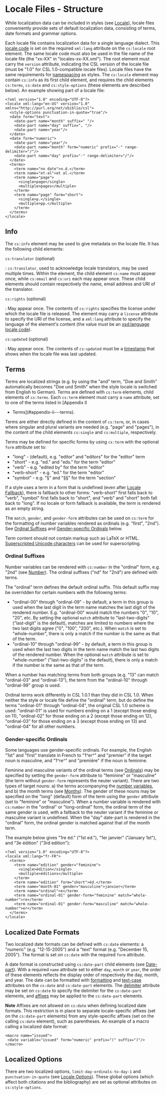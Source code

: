 # Locale Files - Structure

While localization data can be included in styles (see
[Locale](#locale)), locale files conveniently provide sets of default
localization data, consisting of terms, date formats and grammar
options.

Each locale file contains localization data for a single language
dialect. This [locale
code](http://books.xmlschemata.org/relaxng/ch19-77191.html) is set on
the required `xml:lang` attribute on the `cs:locale` root element. The
same locale code must also be used in the file name of the locale file
(the \"xx-XX\" in \"locales-xx-XX.xml\"). The root element must carry
the `version` attribute, indicating the CSL version of the locale file
(must be \"1.0\" for CSL 1.0-compatible locale files). Locale files have
the same requirements for [namespacing](#namespacing) as styles. The
`cs:locale` element may contain `cs:info` as its first child element,
and requires the child elements `cs:terms`, `cs:date` and
`cs:style-options` (these elements are described below). An example
showing part of a locale file:

``` {.xml}
<?xml version="1.0" encoding="UTF-8"?>
<locale xml:lang="en-US" version="1.0" xmlns="http://purl.org/net/xbiblio/csl">
  <style-options punctuation-in-quote="true"/>
  <date form="text">
    <date-part name="month" suffix=" "/>
    <date-part name="day" suffix=", "/>
    <date-part name="year"/>
  </date>
  <date form="numeric">
    <date-part name="year"/>
    <date-part name="month" form="numeric" prefix="-" range-delimiter="/"/>
    <date-part name="day" prefix="-" range-delimiter="/"/>
  </date>
  <terms>
    <term name="no date">n.d.</term>
    <term name="et-al">et al.</term>
    <term name="page">
      <single>page</single>
      <multiple>pages</multiple>
    </term>
    <term name="page" form="short">
      <single>p.</single>
      <multiple>pp.</multiple>
    </term>
  </terms>
</locale>
```

## Info

The `cs:info` element may be used to give metadata on the locale file.
It has the following child elements:

`cs:translator` (optional)

:   `cs:translator`, used to acknowledge locale translators, may be used
    multiple times. Within the element, the child element `cs:name` must
    appear once, while `cs:email` and `cs:uri` each may appear once.
    These child elements should contain respectively the name, email
    address and URI of the translator.

`cs:rights` (optional)

:   May appear once. The contents of `cs:rights` specifies the license
    under which the locale file is released. The element may carry a
    `license` attribute to specify the URI of the license, and a
    `xml:lang` attribute to specify the language of the element\'s
    content (the value must be an [xsd:language locale
    code](http://books.xmlschemata.org/relaxng/ch19-77191.html)).

`cs:updated` (optional)

:   May appear once. The contents of `cs:updated` must be a
    [timestamp](http://books.xmlschemata.org/relaxng/ch19-77049.html)
    that shows when the locale file was last updated.

## Terms

Terms are localized strings (e.g. by using the \"and\" term, \"Doe and
Smith\" automatically becomes \"Doe und Smith\" when the style locale is
switched from English to German). Terms are defined with `cs:term`
elements, child elements of `cs:terms`. Each `cs:term` element must
carry a `name` attribute, set to one of the terms listed in [Appendix II
- Terms](#appendix-ii---terms).

Terms are either directly defined in the content of `cs:term`, or, in
cases where singular and plural variants are needed (e.g. \"page\" and
\"pages\"), in the content of the child elements `cs:single` and
`cs:multiple`, respectively.

Terms may be defined for specific forms by using `cs:term` with the
optional `form` attribute set to:

-   \"long\" - (default), e.g. \"editor\" and \"editors\" for the
    \"editor\" term
-   \"short\" - e.g. \"ed.\" and \"eds.\" for the term \"editor\"
-   \"verb\" - e.g. \"edited by\" for the term \"editor\"
-   \"verb-short\" - e.g. \"ed.\" for the term \"editor\"
-   \"symbol\" - e.g. \"§\" and \"§§\" for the term \"section\"

If a style uses a term in a form that is undefined (even after [Locale
Fallback](#locale-fallback)), there is fallback to other forms:
\"verb-short\" first falls back to \"verb\", \"symbol\" first falls back
to \"short\", and \"verb\" and \"short\" both fall back to \"long\". If
no locale or form fallback is available, the term is rendered as an
empty string.

The `match`, `gender`, and `gender-form` attributes can be used on
`cs:term` for the formatting of number variables rendered as ordinals
(e.g. \"first\", \"2nd\"). See [Ordinal Suffixes](#ordinal-suffixes) and
[Gender-specific Ordinals](#gender-specific-ordinals) below.

Term content should not contain markup such as LaTeX or HTML.
[Superscripted Unicode
characters](http://unicode.org/reports/tr30/datafiles/SuperscriptFolding.txt)
can be used for superscripting.

### Ordinal Suffixes

Number variables can be rendered with `cs:number` in the \"ordinal\"
form, e.g. \"2nd\" (see [Number](#number)). The ordinal suffixes (\"nd\"
for \"2nd\") are defined with terms.

The \"ordinal\" term defines the default ordinal suffix. This default
suffix may be overridden for certain numbers with the following terms:

-   \"ordinal-00\" through \"ordinal-09\" - by default, a term in this
    group is used when the last digit in the term name matches the last
    digit of the rendered number. E.g. \"ordinal-00\" would match the
    numbers \"0\", \"10\", \"20\", etc. By setting the optional `match`
    attribute to \"last-two-digits\" (\"last-digit\" is the default),
    matches are limited to numbers where the two last digits agree
    (\"0\", \"100\", \"200\", etc.). When `match` is set to
    \"whole-number\", there is only a match if the number is the same as
    that of the term.
-   \"ordinal-10\" through \"ordinal-99\" - by default, a term in this
    group is used when the last two digits in the term name match the
    last two digits of the rendered number. When the optional `match`
    attribute is set to \"whole-number\" (\"last-two-digits\" is the
    default), there is only a match if the number is the same as that of
    the term.

When a number has matching terms from both groups (e.g. \"13\" can match
\"ordinal-03\" and \"ordinal-13\"), the term from the \"ordinal-10\"
through \"ordinal-99\" group is used.

Ordinal terms work differently in CSL 1.0.1 than they did in CSL 1.0.
When neither the style or locale file define the \"ordinal\" term, but
do define the terms \"ordinal-01\" through \"ordinal-04\", the original
CSL 1.0 scheme is used: \"ordinal-01\" is used for numbers ending on a 1
(except those ending on 11), \"ordinal-02\" for those ending on a 2
(except those ending on 12), \"ordinal-03\" for those ending on a 3
(except those ending on 13) and \"ordinal-04\" for all other numbers.

### Gender-specific Ordinals

Some languages use gender-specific ordinals. For example, the English
\"1st\" and \"first\" translate in French to \"1^er^\" and \"premier\"
if the target noun is masculine, and \"1^re^\" and \"première\" if the
noun is feminine.

Feminine and masculine variants of the ordinal terms (see
[Ordinals](#ordinals)) may be specified by setting the `gender-form`
attribute to \"feminine\" or \"masculine\" (the term without
`gender-form` represents the neuter variant). There are two types of
target nouns: a) the terms accompanying the [number
variables](#number-variables), and b) the month terms (see
[Months](#months)). The gender of these nouns may be specified on the
\"long\" (default) form of the term using the `gender` attribute (set to
\"feminine\" or \"masculine\"). When a number variable is rendered with
`cs:number` in the \"ordinal\" or \"long-ordinal\" form, the ordinal
term of the same gender is used, with a fallback to the neuter variant
if the feminine or masculine variant is undefined. When the \"day\"
date-part is rendered in the \"ordinal\" form, the ordinal gender is
matched against that of the month term.

The example below gives \"1re éd.\" (\"1st ed.\"), \"1er janvier\"
(\"January 1st\"), and \"3e édition\" (\"3rd edition\"):

``` {.xml}
<?xml version="1.0" encoding="UTF-8"?>
<locale xml:lang="fr-FR">
  <terms>
    <term name="edition" gender="feminine">
      <single>édition</single>
      <multiple>éditions</multiple>
    </term>
    <term name="edition" form="short">éd.</term>
    <term name="month-01" gender="masculine">janvier</term>
    <term name="ordinal">e</term>
    <term name="ordinal-01" gender-form="feminine" match="whole-number">re</term>
    <term name="ordinal-01" gender-form="masculine" match="whole-number">er</term>
  </terms>
</locale>
```

## Localized Date Formats

Two localized date formats can be defined with `cs:date` elements: a
\"numeric\" (e.g. \"12-15-2005\") and a \"text\" format (e.g. \"December
15, 2005\"). The format is set on `cs:date` with the required `form`
attribute.

A date format is constructed using `cs:date-part` child elements (see
[Date-part](#date-part)). With a required `name` attribute set to either
`day`, `month` or `year`, the order of these elements reflects the
display order of respectively the day, month, and year. The date can be
formatted with [formatting](#formatting) and [text-case](#text-case)
attributes on the `cs:date` and `cs:date-part` elements. The
[delimiter](#delimiter) attribute may be set on `cs:date` to specify the
delimiter for the `cs:date-part` elements, and [affixes](#affixes) may
be applied to the `cs:date-part` elements.

**Note** Affixes are not allowed on `cs:date` when defining localized
date formats. This restriction is in place to separate locale-specific
affixes (set on the `cs:date-part` elements) from any style-specific
affixes (set on the calling `cs:date` element), such as parentheses. An
example of a macro calling a localized date format:

``` {.xml}
<macro name="issued">
 <date variable="issued" form="numeric" prefix="(" suffix=")"/>
</macro>
```

## Localized Options

There are two localized options, `limit-day-ordinals-to-day-1` and
`punctuation-in-quote` (see [Locale Options](#locale-options)). These
global options (which affect both citations and the bibliography) are
set as optional attributes on `cs:style-options`.

